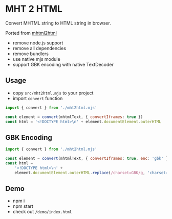 # MHT 2 HTML

Convert MHTML string to HTML string in browser.

Ported from [mhtml2html](https://github.com/msindwan/mhtml2html)

-   remove node.js support
-   remove all dependencies
-   remove bundlers
-   use native mjs module
-   support GBK encoding with native TextDecoder

## Usage

-   copy `src/mht2html.mjs` to your project
-   import `convert` function

```javascript
import { convert } from './mht2html.mjs'

const element = convert(mhtmlText, { convertIframes: true })
const html = '<!DOCTYPE html>\n' + element.documentElement.outerHTML
```

## GBK Encoding

```javascript
import { convert } from './mht2html.mjs'

const element = convert(mhtmlText, { convertIframes: true, enc: 'gbk' })
const html =
	'<!DOCTYPE html>\n' +
	element.documentElement.outerHTML.replace(/charset=GBK/g, 'charset=utf-8')
```

## Demo

-   npm i
-   npm start
-   check out `/demo/index.html`
